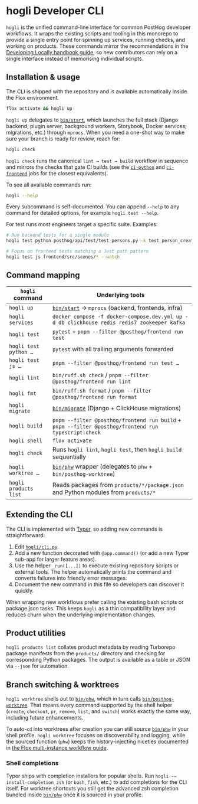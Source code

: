 # hogli Developer CLI

`hogli` is the unified command-line interface for common PostHog developer workflows. It wraps the existing scripts and tooling in this monorepo to provide a single entry point for spinning up services, running checks, and working on products. These commands mirror the recommendations in the [Developing Locally handbook guide](https://posthog.com/handbook/engineering/developing-locally), so new contributors can rely on a single interface instead of memorising individual scripts.

## Installation & usage

The CLI is shipped with the repository and is available automatically inside the Flox environment.

```bash
flox activate && hogli up
```

`hogli up` delegates to [`bin/start`](../bin/start), which launches the full stack (Django backend, plugin server, background workers, Storybook, Docker services, migrations, etc.) through `mprocs`. When you need a one-shot way to make sure your branch is ready for review, reach for:

```bash
hogli check
```

`hogli check` runs the canonical `lint → test → build` workflow in sequence and mirrors the checks that gate CI builds (see the
[`ci-python`](../.github/workflows/ci-python.yml) and [`ci-frontend`](../.github/workflows/ci-frontend.yml) jobs for the
closest equivalents).

To see all available commands run:

```bash
hogli --help
```

Every subcommand is self-documented. You can append `--help` to any command for detailed options, for example `hogli test --help`.

For test runs most engineers target a specific suite. Examples:

```bash
# Run backend tests for a single module
hogli test python posthog/api/test/test_persons.py -k test_person_creation

# Focus on frontend tests matching a Jest path pattern
hogli test js frontend/src/scenes/* --watch
```

## Command mapping

| `hogli` command       | Underlying tools                                                                                     |
| --------------------- | ---------------------------------------------------------------------------------------------------- |
| `hogli up`            | [`bin/start`](../bin/start) → `mprocs` (backend, frontends, infra)                                   |
| `hogli services`      | `docker compose -f docker-compose.dev.yml up -d db clickhouse redis redis7 zookeeper kafka`          |
| `hogli test`          | `pytest` + `pnpm --filter @posthog/frontend run test`                                                |
| `hogli test python …` | `pytest` with all trailing arguments forwarded                                                       |
| `hogli test js …`     | `pnpm --filter @posthog/frontend run test …`                                                         |
| `hogli lint`          | `bin/ruff.sh check` / `pnpm --filter @posthog/frontend run lint`                                     |
| `hogli fmt`           | `bin/ruff.sh format` / `pnpm --filter @posthog/frontend run format`                                  |
| `hogli migrate`       | [`bin/migrate`](../bin/migrate) (Django + ClickHouse migrations)                                     |
| `hogli build`         | `pnpm --filter @posthog/frontend run build` + `pnpm --filter @posthog/frontend run typescript:check` |
| `hogli shell`         | `flox activate`                                                                                      |
| `hogli check`         | Runs `hogli lint`, `hogli test`, then `hogli build` sequentially                                     |
| `hogli worktree …`    | [`bin/phw`](../bin/phw) wrapper (delegates to `phw` + `bin/posthog-worktree`)                        |
| `hogli products list` | Reads packages from `products/*/package.json` and Python modules from `products/*`                   |

## Extending the CLI

The CLI is implemented with [Typer](https://typer.tiangolo.com/), so adding new commands is straightforward:

1. Edit [`hogli/cli.py`](../hogli/cli.py).
2. Add a new function decorated with `@app.command()` (or add a new Typer sub-app for larger feature areas).
3. Use the helper `_run([...])` to execute existing repository scripts or external tools. The helper automatically prints the command and converts failures into friendly error messages.
4. Document the new command in this file so developers can discover it quickly.

When wrapping new workflows prefer calling the existing bash scripts or package.json tasks. This keeps `hogli` as a thin compatibility layer and reduces churn when the underlying implementation changes.

## Product utilities

`hogli products list` collates product metadata by reading Turborepo package manifests from the `products/` directory and checking for corresponding Python packages. The output is available as a table or JSON via `--json` for automation.

## Branch switching & worktrees

`hogli worktree` shells out to [`bin/phw`](../bin/phw), which in turn calls [`bin/posthog-worktree`](../bin/posthog-worktree). That means every command supported by the shell helper (`create`, `checkout`, `pr`, `remove`, `list`, and `switch`) works exactly the same way, including future enhancements.

To auto-`cd` into worktrees after creation you can still source [`bin/phw`](../bin/phw) in your shell profile. `hogli worktree` focuses on discoverability and logging, while the sourced function (`phw`) keeps the history-injecting niceties documented in [the Flox multi-instance workflow guide](./FLOX_MULTI_INSTANCE_WORKFLOW.md).

### Shell completions

Typer ships with completion installers for popular shells. Run `hogli --install-completion zsh` (or `bash`, `fish`, etc.) to add completions for the CLI itself. For worktree shortcuts you still get the advanced zsh completion bundled inside [`bin/phw`](../bin/phw) once it is sourced in your profile.
